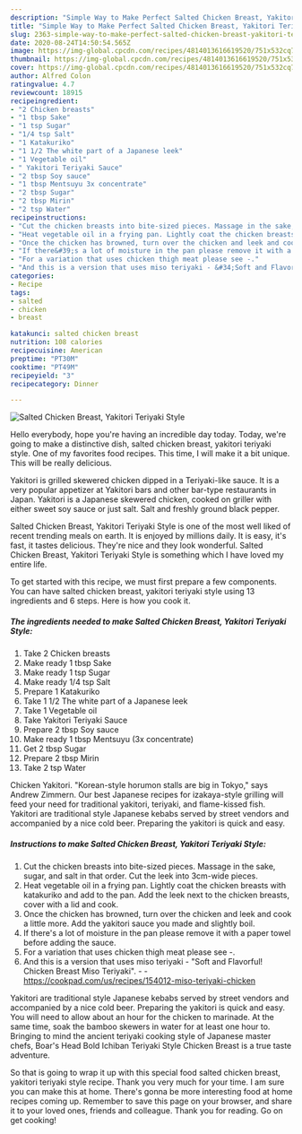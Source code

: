 ```yaml
---
description: "Simple Way to Make Perfect Salted Chicken Breast, Yakitori Teriyaki Style"
title: "Simple Way to Make Perfect Salted Chicken Breast, Yakitori Teriyaki Style"
slug: 2363-simple-way-to-make-perfect-salted-chicken-breast-yakitori-teriyaki-style
date: 2020-08-24T14:50:54.565Z
image: https://img-global.cpcdn.com/recipes/4814013616619520/751x532cq70/salted-chicken-breast-yakitori-teriyaki-style-recipe-main-photo.jpg
thumbnail: https://img-global.cpcdn.com/recipes/4814013616619520/751x532cq70/salted-chicken-breast-yakitori-teriyaki-style-recipe-main-photo.jpg
cover: https://img-global.cpcdn.com/recipes/4814013616619520/751x532cq70/salted-chicken-breast-yakitori-teriyaki-style-recipe-main-photo.jpg
author: Alfred Colon
ratingvalue: 4.7
reviewcount: 18915
recipeingredient:
- "2 Chicken breasts"
- "1 tbsp Sake"
- "1 tsp Sugar"
- "1/4 tsp Salt"
- "1 Katakuriko"
- "1 1/2 The white part of a Japanese leek"
- "1 Vegetable oil"
- " Yakitori Teriyaki Sauce"
- "2 tbsp Soy sauce"
- "1 tbsp Mentsuyu 3x concentrate"
- "2 tbsp Sugar"
- "2 tbsp Mirin"
- "2 tsp Water"
recipeinstructions:
- "Cut the chicken breasts into bite-sized pieces. Massage in the sake, sugar, and salt in that order. Cut the leek into 3cm-wide pieces."
- "Heat vegetable oil in a frying pan. Lightly coat the chicken breasts with katakuriko and add to the pan. Add the leek next to the chicken breasts, cover with a lid and cook."
- "Once the chicken has browned, turn over the chicken and leek and cook a little more. Add the yakitori sauce you made and slightly boil."
- "If there&#39;s a lot of moisture in the pan please remove it with a paper towel before adding the sauce."
- "For a variation that uses chicken thigh meat please see -."
- "And this is a version that uses miso teriyaki - &#34;Soft and Flavorful! Chicken Breast Miso Teriyaki&#34;.  https://cookpad.com/us/recipes/154012-miso-teriyaki-chicken"
categories:
- Recipe
tags:
- salted
- chicken
- breast

katakunci: salted chicken breast 
nutrition: 108 calories
recipecuisine: American
preptime: "PT30M"
cooktime: "PT49M"
recipeyield: "3"
recipecategory: Dinner

---
```



![Salted Chicken Breast, Yakitori Teriyaki Style](https://img-global.cpcdn.com/recipes/4814013616619520/751x532cq70/salted-chicken-breast-yakitori-teriyaki-style-recipe-main-photo.jpg)

Hello everybody, hope you're having an incredible day today. Today, we're going to make a distinctive dish, salted chicken breast, yakitori teriyaki style. One of my favorites food recipes. This time, I will make it a bit unique. This will be really delicious.

Yakitori is grilled skewered chicken dipped in a Teriyaki-like sauce. It is a very popular appetizer at Yakitori bars and other bar-type restaurants in Japan. Yakitori is a Japanese skewered chicken, cooked on griller with either sweet soy sauce or just salt. Salt and freshly ground black pepper.

Salted Chicken Breast, Yakitori Teriyaki Style is one of the most well liked of recent trending meals on earth. It is enjoyed by millions daily. It is easy, it's fast, it tastes delicious. They're nice and they look wonderful. Salted Chicken Breast, Yakitori Teriyaki Style is something which I have loved my entire life.


To get started with this recipe, we must first prepare a few components. You can have salted chicken breast, yakitori teriyaki style using 13 ingredients and 6 steps. Here is how you cook it.

<!--inarticleads1-->

##### The ingredients needed to make Salted Chicken Breast, Yakitori Teriyaki Style:

1. Take 2 Chicken breasts
1. Make ready 1 tbsp Sake
1. Make ready 1 tsp Sugar
1. Make ready 1/4 tsp Salt
1. Prepare 1 Katakuriko
1. Take 1 1/2 The white part of a Japanese leek
1. Take 1 Vegetable oil
1. Take  Yakitori Teriyaki Sauce
1. Prepare 2 tbsp Soy sauce
1. Make ready 1 tbsp Mentsuyu (3x concentrate)
1. Get 2 tbsp Sugar
1. Prepare 2 tbsp Mirin
1. Take 2 tsp Water


Chicken Yakitori. &#34;Korean-style horumon stalls are big in Tokyo,&#34; says Andrew Zimmern. Our best Japanese recipes for izakaya-style grilling will feed your need for traditional yakitori, teriyaki, and flame-kissed fish. Yakitori are traditional style Japanese kebabs served by street vendors and accompanied by a nice cold beer. Preparing the yakitori is quick and easy. 

<!--inarticleads2-->

##### Instructions to make Salted Chicken Breast, Yakitori Teriyaki Style:

1. Cut the chicken breasts into bite-sized pieces. Massage in the sake, sugar, and salt in that order. Cut the leek into 3cm-wide pieces.
1. Heat vegetable oil in a frying pan. Lightly coat the chicken breasts with katakuriko and add to the pan. Add the leek next to the chicken breasts, cover with a lid and cook.
1. Once the chicken has browned, turn over the chicken and leek and cook a little more. Add the yakitori sauce you made and slightly boil.
1. If there&#39;s a lot of moisture in the pan please remove it with a paper towel before adding the sauce.
1. For a variation that uses chicken thigh meat please see -.
1. And this is a version that uses miso teriyaki - &#34;Soft and Flavorful! Chicken Breast Miso Teriyaki&#34;. -  - https://cookpad.com/us/recipes/154012-miso-teriyaki-chicken


Yakitori are traditional style Japanese kebabs served by street vendors and accompanied by a nice cold beer. Preparing the yakitori is quick and easy. You will need to allow about an hour for the chicken to marinade. At the same time, soak the bamboo skewers in water for at least one hour to. Bringing to mind the ancient teriyaki cooking style of Japanese master chefs, Boar&#39;s Head Bold Ichiban Teriyaki Style Chicken Breast is a true taste adventure. 

So that is going to wrap it up with this special food salted chicken breast, yakitori teriyaki style recipe. Thank you very much for your time. I am sure you can make this at home. There's gonna be more interesting food at home recipes coming up. Remember to save this page on your browser, and share it to your loved ones, friends and colleague. Thank you for reading. Go on get cooking!
